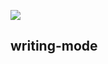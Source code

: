 ![](https://qidian.qpic.cn/qidian_common/349573/86a8152adca744c5282280cc4913a7ea/0)

## writing-mode

<code src="./demos/Bricks.jsx" />
